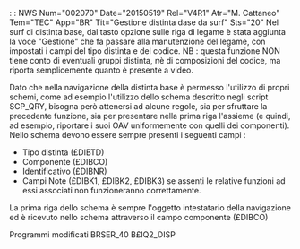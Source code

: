  :  : NWS Num="002070" Date="20150519" Rel="V4R1" Atr="M. Cattaneo" Tem="TEC" App="BR" Tit="Gestione distinta dase da surf" Sts="20"
Nel surf di distinta base, dal tasto opzione sulle riga di legame è stata aggiunta la voce "Gestione" che fa passare alla manutenzione del legame, con impostati i campi del tipo distinta e del codice.
NB :  questa funzione NON tiene conto di eventuali gruppi distinta, nè di composizioni del codice, ma
riporta semplicemente quanto è presente a video.

Dato che nella navigazione della distinta base è permesso l'utilizzo di propri schemi, come ad esempio l'utilizzo dello schema descritto negli script SCP_QRY, bisogna però attenersi ad alcune regole, sia per sfruttare la precedente funzione, sia per presentare nella prima riga l'assieme (e
quindi, ad esempio, riportare i suoi OAV uniformemente con quelli dei componenti).
Nello schema devono essere sempre presenti i seguenti campi : 
* Tipo distinta  (£DIBTD)
* Componente     (£DIBCO)
* Identificativo (£DIBNR)
* Campi Note     (£DIBK1, £DIBK2, £DIBK3)
se assenti le relative funzioni ad essi associati non funzioneranno correttamente.

La prima riga dello schema è sempre l'oggetto intestatario della navigazione ed è ricevuto nello schema attraverso il campo componente (£DIBCO)

Programmi modificati
BRSER_40
B£IQ2_DISP
